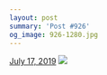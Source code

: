```yaml
---
layout: post
summary: 'Post #926'
og_image: 926-1280.jpg
---
```


<p>
  <time>
    <a href="/926">July 17, 2019</a>
  </time>
  <a href="/926">
    <img src="{{ site.assets_url }}/926-640.jpg" srcset="{{ site.assets_url }}/926-320.jpg 320w, {{ site.assets_url }}/926-640.jpg 640w, {{ site.assets_url }}/926-960.jpg 960w, {{ site.assets_url }}/926-1280.jpg 1280w" sizes="(min-width: 700px) 50vw, calc(100vw - 2rem)" />
  </a>
</p>
